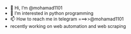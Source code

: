 - 👋 Hi, I’m @mohamad1101
- 👀 I’m interested in python programming 
- 📫 How to reach me in telegram ===>>@mohamad1101
- recently working on web automation and web scraping

<!---
mohamad1101/mohamad1101 is a ✨ special ✨ repository because its `README.md` (this file) appears on your GitHub profile.
You can click the Preview link to take a look at your changes.
--->
